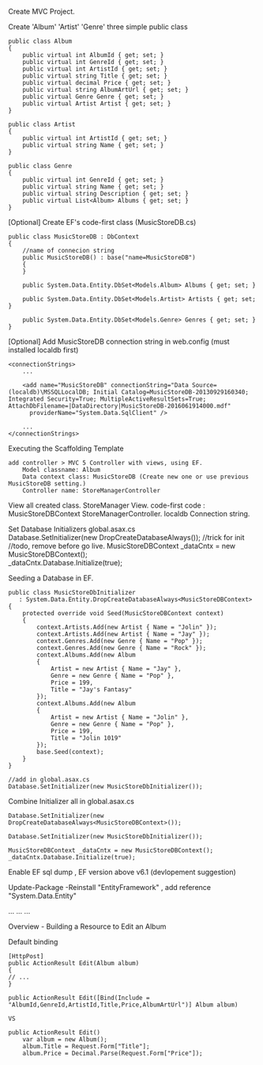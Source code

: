 
Create MVC Project.

Create 'Album' 'Artist' 'Genre' three simple public class

	public class Album
	{
	    public virtual int AlbumId { get; set; }
	    public virtual int GenreId { get; set; }
	    public virtual int ArtistId { get; set; }
	    public virtual string Title { get; set; }
	    public virtual decimal Price { get; set; }
	    public virtual string AlbumArtUrl { get; set; }
	    public virtual Genre Genre { get; set; }
	    public virtual Artist Artist { get; set; }
	}

    public class Artist
    {
        public virtual int ArtistId { get; set; }
        public virtual string Name { get; set; }
    }

    public class Genre
    {
        public virtual int GenreId { get; set; }
        public virtual string Name { get; set; }
        public virtual string Description { get; set; }
        public virtual List<Album> Albums { get; set; }
    }

[Optional] Create EF's code-first class (MusicStoreDB.cs)

    public class MusicStoreDB : DbContext
    { 
    	//name of connecion string
        public MusicStoreDB() : base("name=MusicStoreDB")
        {
        }
       
        public System.Data.Entity.DbSet<Models.Album> Albums { get; set; }

        public System.Data.Entity.DbSet<Models.Artist> Artists { get; set; }

        public System.Data.Entity.DbSet<Models.Genre> Genres { get; set; }    
    }

[Optional] Add MusicStoreDB connection string in web.config (must installed localdb first)

	<connectionStrings>
		...

	    <add name="MusicStoreDB" connectionString="Data Source=(localdb)\MSSQLLocalDB; Initial Catalog=MusicStoreDB-20130929160340; Integrated Security=True; MultipleActiveResultSets=True; AttachDbFilename=|DataDirectory|MusicStoreDB-2016061914000.mdf"
	      providerName="System.Data.SqlClient" />

	    ...
	</connectionStrings>

Executing the Scaffolding Template
	
	add controller > MVC 5 Controller with views, using EF. 
		Model classname: Album
		Data context class: MusicStoreDB (Create new one or use previous MusicStoreDB setting.)
		Controller name: StoreManagerController

View all created class.
	StoreManager View.
	code-first code : MusicStoreDBContext
	StoreManagerController.
	localdb Connection string.

Set Database Initializers global.asax.cs	
    Database.SetInitializer(new DropCreateDatabaseAlways<MusicStoreDBContext>());
    //trick for init
    //todo, remove before go live.
    MusicStoreDBContext _dataCntx = new MusicStoreDBContext();            
    _dataCntx.Database.Initialize(true);

Seeding a Database in EF.

    public class MusicStoreDbInitializer
       : System.Data.Entity.DropCreateDatabaseAlways<MusicStoreDBContext>
    {
        protected override void Seed(MusicStoreDBContext context)
        {
            context.Artists.Add(new Artist { Name = "Jolin" });
            context.Artists.Add(new Artist { Name = "Jay" });
            context.Genres.Add(new Genre { Name = "Pop" });
            context.Genres.Add(new Genre { Name = "Rock" });
            context.Albums.Add(new Album
            {
                Artist = new Artist { Name = "Jay" },
                Genre = new Genre { Name = "Pop" },
                Price = 199,
                Title = "Jay's Fantasy"
            });
            context.Albums.Add(new Album
            {
                Artist = new Artist { Name = "Jolin" },
                Genre = new Genre { Name = "Pop" },
                Price = 199,
                Title = "Jolin 1019"
            });
            base.Seed(context);
        }
    }

    //add in global.asax.cs	   
    Database.SetInitializer(new MusicStoreDbInitializer());


Combine Initializer all in global.asax.cs	

    Database.SetInitializer(new DropCreateDatabaseAlways<MusicStoreDBContext>());
    
    Database.SetInitializer(new MusicStoreDbInitializer());

    MusicStoreDBContext _dataCntx = new MusicStoreDBContext();
    _dataCntx.Database.Initialize(true);


Enable EF sql dump , EF version above v6.1 (devlopement suggestion)

  Update-Package -Reinstall "EntityFramework" , add reference "System.Data.Entity"

  ...
  <entityFramework>
    ...
    <interceptors>
      <interceptor type="System.Data.Entity.Infrastructure.Interception.DatabaseLogger, EntityFramework">
        <parameters>
          <parameter value="C:\Temp\LogOutput.txt"/>
        </parameters>
      </interceptor>
    </interceptors>
  </entityFramework>
  ...

Overview - Building a Resource to Edit an Album


Default binding

	[HttpPost]
	public ActionResult Edit(Album album)
	{
	// ...
	}

	public ActionResult Edit([Bind(Include = "AlbumId,GenreId,ArtistId,Title,Price,AlbumArtUrl")] Album album)

	VS

    public ActionResult Edit()	
    	var album = new Album();
		album.Title = Request.Form["Title"];
		album.Price = Decimal.Parse(Request.Form["Price"]);